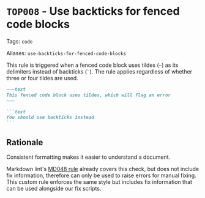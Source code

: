 # `TOP008` - Use backticks for fenced code blocks

Tags: `code`

Aliases: `use-backticks-for-fenced-code-blocks`

This rule is triggered when a fenced code block uses tildes (`~`) as its delimiters instead of backticks (`` ` ``). The rule applies regardless of whether three or four tildes are used.

````markdown
~~~text
This fenced code block uses tildes, which will flag an error
~~~

```text
You should use backticks instead
```
````

## Rationale

Consistent formatting makes it easier to understand a document.

Markdown lint's [MD048 rule](https://github.com/DavidAnson/markdownlint/blob/main/doc/md048.md) already covers this check, but does not include fix information, therefore can only be used to raise errors for manual fixing. This custom rule enforces the same style but includes fix information that can be used alongside our fix scripts.
